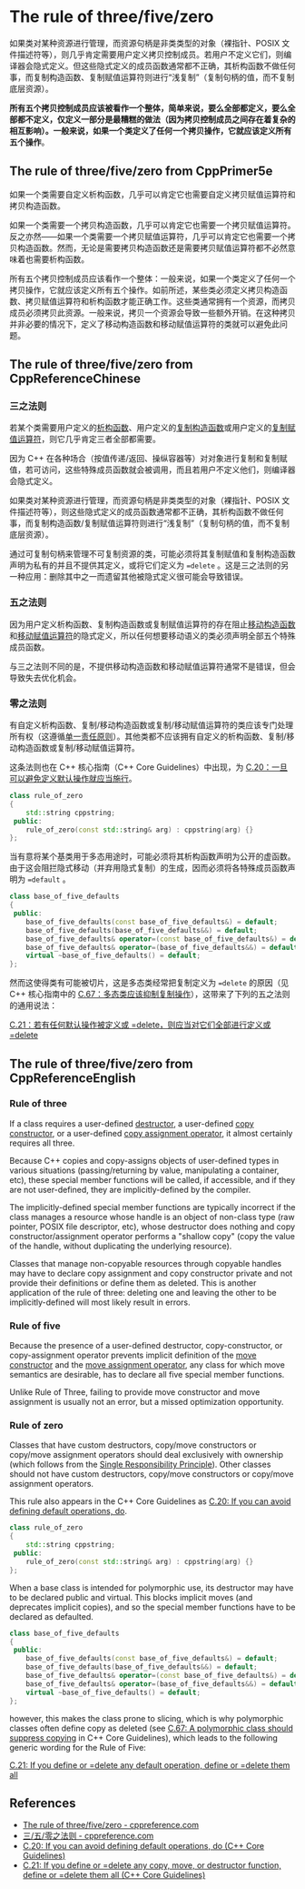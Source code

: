# The rule of three/five/zero

如果类对某种资源进行管理，而资源句柄是非类类型的对象（裸指针、POSIX 文件描述符等），则几乎肯定需要用户定义拷贝控制成员。若用户不定义它们，则编译器会隐式定义。但这些隐式定义的成员函数通常都不正确，其析构函数不做任何事，而复制构造函数、复制赋值运算符则进行“浅复制”（复制句柄的值，而不复制底层资源）。

**所有五个拷贝控制成员应该被看作一个整体，简单来说，要么全部都定义，要么全部都不定义，仅定义一部分是最糟糕的做法（因为拷贝控制成员之间存在着复杂的相互影响）。一般来说，如果一个类定义了任何一个拷贝操作，它就应该定义所有五个操作**。

## The rule of three/five/zero from CppPrimer5e

如果一个类需要自定义析构函数，几乎可以肯定它也需要自定义拷贝赋值运算符和拷贝构造函数。

如果一个类需要一个拷贝构造函数，几乎可以肯定它也需要一个拷贝赋值运算符。反之亦然——如果一个类需要一个拷贝赋值运算符，几乎可以肯定它也需要一个拷贝构造函数。然而，无论是需要拷贝构造函数还是需要拷贝赋值运算符都不必然意味着也需要析构函数。

所有五个拷贝控制成员应该看作一个整体：一般来说，如果一个类定义了任何一个拷贝操作，它就应该定义所有五个操作。如前所述，某些类必须定义拷贝构造函数、拷贝赋值运算符和析构函数才能正确工作。这些类通常拥有一个资源，而拷贝成员必须拷贝此资源。一般来说，拷贝一个资源会导致一些额外开销。在这种拷贝并非必要的情况下，定义了移动构造函数和移动赋值运算符的类就可以避免此问题。

## The rule of three/five/zero from CppReferenceChinese

### 三之法则

若某个类需要用户定义的[析构函数](https://zh.cppreference.com/w/cpp/language/destructor)、用户定义的[复制构造函数](https://zh.cppreference.com/w/cpp/language/copy_constructor)或用户定义的[复制赋值运算符](https://zh.cppreference.com/w/cpp/language/copy_assignment)，则它几乎肯定三者全部都需要。

因为 C++ 在各种场合（按值传递/返回、操纵容器等）对对象进行复制和复制赋值，若可访问，这些特殊成员函数就会被调用，而且若用户不定义他们，则编译器会隐式定义。

如果类对某种资源进行管理，而资源句柄是非类类型的对象（裸指针、POSIX 文件描述符等），则这些隐式定义的成员函数通常都不正确，其析构函数不做任何事，而复制构造函数/复制赋值运算符则进行“浅复制”（复制句柄的值，而不复制底层资源）。

通过可复制句柄来管理不可复制资源的类，可能必须将其复制赋值和复制构造函数声明为私有的并且不提供其定义，或将它们定义为 `=delete` 。这是三之法则的另一种应用：删除其中之一而遗留其他被隐式定义很可能会导致错误。

### 五之法则

因为用户定义析构函数、复制构造函数或复制赋值运算符的存在阻止[移动构造函数](https://zh.cppreference.com/w/cpp/language/move_constructor)和[移动赋值运算符](https://zh.cppreference.com/w/cpp/language/move_assignment)的隐式定义，所以任何想要移动语义的类必须声明全部五个特殊成员函数。

与三之法则不同的是，不提供移动构造函数和移动赋值运算符通常不是错误，但会导致失去优化机会。

### 零之法则

有自定义析构函数、复制/移动构造函数或复制/移动赋值运算符的类应该专门处理所有权（这遵循[单一责任原则](https://en.wikipedia.org/wiki/Single_responsibility_principle)）。其他类都不应该拥有自定义的析构函数、复制/移动构造函数或复制/移动赋值运算符。

这条法则也在 C++ 核心指南（C++ Core Guidelines）中出现，为 [C.20：一旦可以避免定义默认操作就应当施行](https://github.com/isocpp/CppCoreGuidelines/blob/master/CppCoreGuidelines.md#Rc-zero)。

```cpp
class rule_of_zero
{
    std::string cppstring;
 public:
    rule_of_zero(const std::string& arg) : cppstring(arg) {}
};
```

当有意将某个基类用于多态用途时，可能必须将其析构函数声明为公开的虚函数。由于这会阻拦隐式移动（并弃用隐式复制）的生成，因而必须将各特殊成员函数声明为 `=default` 。

```cpp
class base_of_five_defaults
{
 public:
    base_of_five_defaults(const base_of_five_defaults&) = default;
    base_of_five_defaults(base_of_five_defaults&&) = default;
    base_of_five_defaults& operator=(const base_of_five_defaults&) = default;
    base_of_five_defaults& operator=(base_of_five_defaults&&) = default;
    virtual ~base_of_five_defaults() = default;
};
```

然而这使得类有可能被切片，这是多态类经常把复制定义为 `=delete` 的原因（见 C++ 核心指南中的 [C.67：多态类应该抑制复制操作](https://github.com/isocpp/CppCoreGuidelines/blob/master/CppCoreGuidelines.md#Rc-copy-virtual)），这带来了下列的五之法则的通用说法：

[C.21：若有任何默认操作被定义或 =delete，则应当对它们全部进行定义或 =delete](https://github.com/isocpp/CppCoreGuidelines/blob/master/CppCoreGuidelines.md#Rc-five)

## The rule of three/five/zero from CppReferenceEnglish

### Rule of three

If a class requires a user-defined [destructor](https://en.cppreference.com/w/cpp/language/destructor), a user-defined [copy constructor](https://en.cppreference.com/w/cpp/language/copy_constructor), or a user-defined [copy assignment operator](https://en.cppreference.com/w/cpp/language/as_operator), it almost certainly requires all three.

Because C++ copies and copy-assigns objects of user-defined types in various situations (passing/returning by value, manipulating a container, etc), these special member functions will be called, if accessible, and if they are not user-defined, they are implicitly-defined by the compiler.

The implicitly-defined special member functions are typically incorrect if the class manages a resource whose handle is an object of non-class type (raw pointer, POSIX file descriptor, etc), whose destructor does nothing and copy constructor/assignment operator performs a "shallow copy" (copy the value of the handle, without duplicating the underlying resource).

Classes that manage non-copyable resources through copyable handles may have to declare copy assignment and copy constructor private and not provide their definitions or define them as deleted. This is another application of the rule of three: deleting one and leaving the other to be implicitly-defined will most likely result in errors.

### Rule of five

Because the presence of a user-defined destructor, copy-constructor, or copy-assignment operator prevents implicit definition of the [move constructor](https://en.cppreference.com/w/cpp/language/move_constructor) and the [move assignment operator](https://en.cppreference.com/w/cpp/language/move_operator), any class for which move semantics are desirable, has to declare all five special member functions.

Unlike Rule of Three, failing to provide move constructor and move assignment is usually not an error, but a missed optimization opportunity.

### Rule of zero

Classes that have custom destructors, copy/move constructors or copy/move assignment operators should deal exclusively with ownership (which follows from the [Single Responsibility Principle](https://en.wikipedia.org/wiki/Single_responsibility_principle)). Other classes should not have custom destructors, copy/move constructors or copy/move assignment operators.

This rule also appears in the C++ Core Guidelines as [C.20: If you can avoid defining default operations, do](https://github.com/isocpp/CppCoreGuidelines/blob/master/CppCoreGuidelines.md#Rc-zero).

```cpp
class rule_of_zero
{
    std::string cppstring;
 public:
    rule_of_zero(const std::string& arg) : cppstring(arg) {}
};
```

When a base class is intended for polymorphic use, its destructor may have to be declared public and virtual. This blocks implicit moves (and deprecates implicit copies), and so the special member functions have to be declared as defaulted.

```cpp
class base_of_five_defaults
{
 public:
    base_of_five_defaults(const base_of_five_defaults&) = default;
    base_of_five_defaults(base_of_five_defaults&&) = default;
    base_of_five_defaults& operator=(const base_of_five_defaults&) = default;
    base_of_five_defaults& operator=(base_of_five_defaults&&) = default;
    virtual ~base_of_five_defaults() = default;
};
```

however, this makes the class prone to slicing, which is why polymorphic classes often define copy as deleted (see [C.67: A polymorphic class should suppress copying](https://github.com/isocpp/CppCoreGuidelines/blob/master/CppCoreGuidelines.md#Rc-copy-virtual) in C++ Core Guidelines), which leads to the following generic wording for the Rule of Five:

[C.21: If you define or =delete any default operation, define or =delete them all](https://github.com/isocpp/CppCoreGuidelines/blob/master/CppCoreGuidelines.md#Rc-five)



## References

- [The rule of three/five/zero - cppreference.com](https://en.cppreference.com/w/cpp/language/rule_of_three)
- [三/五/零之法则 - cppreference.com](https://zh.cppreference.com/w/cpp/language/rule_of_three)
- [C.20: If you can avoid defining default operations, do (C++ Core Guidelines)](http://isocpp.github.io/CppCoreGuidelines/CppCoreGuidelines#c20-if-you-can-avoid-defining-default-operations-do)
- [C.21: If you define or =delete any copy, move, or destructor function, define or =delete them all (C++ Core Guidelines)](http://isocpp.github.io/CppCoreGuidelines/CppCoreGuidelines#c21-if-you-define-or-delete-any-copy-move-or-destructor-function-define-or-delete-them-all)

